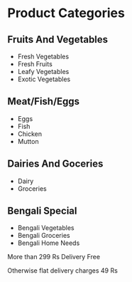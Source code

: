 
# Product Categories

## Fruits And Vegetables 

-   Fresh Vegetables
-   Fresh Fruits
-   Leafy Vegetables
-   Exotic Vegetables

## Meat/Fish/Eggs
-   Eggs
-   Fish
-   Chicken
-   Mutton

## Dairies And Goceries
-  Dairy
-  Groceries

## Bengali Special
-   Bengali Vegetables
-   Bengali Groceries
-   Bengali Home Needs

More than 299 Rs Delivery Free

Otherwise flat delivery charges 49 Rs

